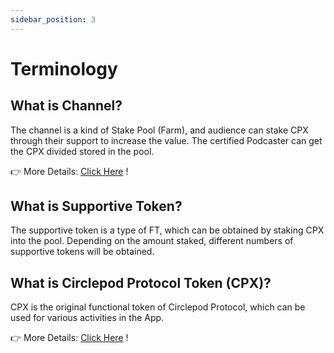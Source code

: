 ```yaml
---
sidebar_position: 3
---
```


# Terminology

## What is Channel?

The channel is a kind of Stake Pool (Farm), and audience can stake CPX through their support to increase the value. The certified Podcaster can get the CPX divided stored in the pool.

👉 More Details: [Click Here](/docs/protocol/channel/channel) !

## What is Supportive Token?

The supportive token is a type of FT, which can be obtained by staking CPX into the pool. Depending on the amount staked, different numbers of supportive tokens will be obtained.

## What is Circlepod Protocol Token (CPX)?

CPX is the original functional token of Circlepod Protocol, which can be used for various activities in the App.

👉 More Details: [Click Here](/docs/tokenomics/intro) !
